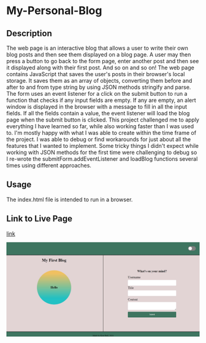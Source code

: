 # My-Personal-Blog

## Description
The web page is an interactive blog that allows a user to write their own blog posts and then see them displayed on a blog page. A user may then press a button to go back to the form page, enter another post and then see it displayed along with their first post. And so on and so on! The web page contains JavaScript that saves the user's posts in their browser's local storage. It saves them as an array of objects, converting them before and after to and from type string by using JSON methods stringify and parse. The form uses an event listener for a click on the submit button to run a function that checks if any input fields are empty. If any are empty, an alert window is displayed in the browser with a message to fill in all the input fields. If all the fields contain a value, the event listener will load the blog page when the submit button is clicked. 
This project challenged me to apply everything I have learned so far, while also working faster than I was used to. I'm mostly happy with what I was able to create within the time frame of the project. I was able to debug or find workarounds for just about all the features that I wanted to implement. Some tricky things I didn't expect while working with JSON methods for the first time were challenging to debug so I re-wrote the submitForm.addEventListener and loadBlog functions several times using different approaches. 

## Usage 
The index.html file is intended to run in a browser. 

## Link to Live Page 
[link](https://digitalscribe53.github.io/My-Personal-Blog/)

![image](/assets/images/My-Blog-snip.JPG "My Blog screenshot")





